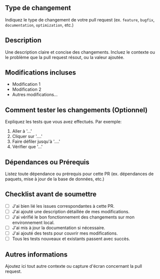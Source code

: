 ## Type de changement
Indiquez le type de changement de votre pull request (ex. `feature`, `bugfix`, `documentation`, `optimization`, etc.)

## Description
Une description claire et concise des changements. Incluez le contexte ou le problème que la pull request résout, ou la valeur ajoutée.

## Modifications incluses
- Modification 1
- Modification 2
- Autres modifications...

## Comment tester les changements (Optionnel)
Expliquez les tests que vous avez effectués. Par exemple:
1. Aller à '...'
2. Cliquer sur '....'
3. Faire défiler jusqu'à '....'
4. Vérifier que '...'

## Dépendances ou Prérequis
Listez toute dépendance ou prérequis pour cette PR (ex. dépendances de paquets, mise à jour de la base de données, etc.)

## Checklist avant de soumettre
- [ ] J'ai bien lié les issues correspondantes à cette PR.
- [ ] J'ai ajouté une description détaillée de mes modifications.
- [ ] J'ai vérifié le bon fonctionnement des changements sur mon environnement local.
- [ ] J'ai mis à jour la documentation si nécessaire.
- [ ] J'ai ajouté des tests pour couvrir mes modifications.
- [ ] Tous les tests nouveaux et existants passent avec succès.

## Autres informations
Ajoutez ici tout autre contexte ou capture d'écran concernant la pull request.
